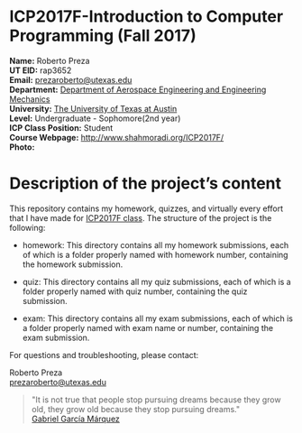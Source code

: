 # ICP2017F-Introduction to Computer Programming (Fall 2017)

**Name:** Roberto Preza                                                                                                                   
**UT EID:** rap3652                                                                                                                       
**Email:** prezaroberto@utexas.edu                                                                                                         
**Department:** [Department of Aerospace Engineering and Engineering Mechanics](http://www.ae.utexas.edu/)                                 
**University:** [The University of Texas at Austin](https://www.utexas.edu/)                                                               
**Level:** Undergraduate - Sophomore(2nd year)                                                                                             
**ICP Class Position:** Student                                                                                                           
**Course Webpage:** http://www.shahmoradi.org/ICP2017F/                                                                                   
**Photo:**                                                                                                                                 

# **Description of the project’s content**

This repository contains my homework, quizzes, and virtually every effort that I have made for [ICP2017F class](http://www.shahmoradi.org/ICP2017F/). The structure of the project is the following:

* homework:
This directory contains all my homework submissions, each of which is a folder properly named with homework number, containing the homework submission.

* quiz:
This directory contains all my quiz submissions, each of which is a folder properly named with quiz number, containing the quiz submission.

* exam:
This directory contains all my exam submissions, each of which is a folder properly named with exam name or number, containing the exam submission.

For questions and troubleshooting, please contact:

Roberto Preza                                                                                                                             
prezaroberto@utexas.edu

>"It is not true that people stop pursuing dreams because they
>grow old, they grow old because they stop pursuing dreams."                                                                           
>[Gabriel García Márquez](https://en.wikipedia.org/wiki/Gabriel_Garc%C3%ADa_M%C3%A1rquez)

